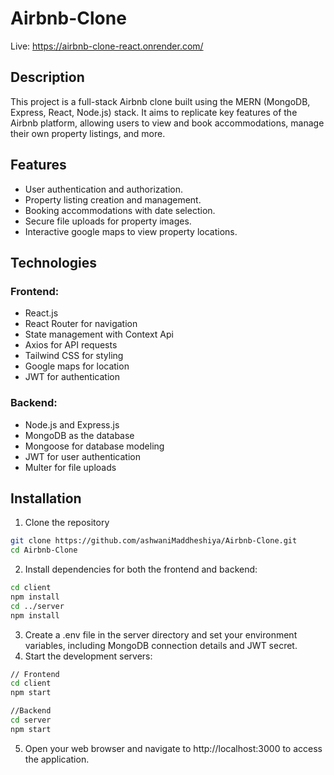 # Airbnb-Clone

Live: https://airbnb-clone-react.onrender.com/

## Description
This project is a full-stack Airbnb clone built using the MERN (MongoDB, Express, React, Node.js) stack. It aims to replicate key features of the Airbnb platform, allowing users to view and book accommodations, manage their own property listings, and more.

## Features
 - User authentication and authorization.
 - Property listing creation and management.
 - Booking accommodations with date selection.
 - Secure file uploads for property images.
 - Interactive google maps to view property locations.

## Technologies
### Frontend:

 - React.js
 - React Router for navigation
 - State management with Context Api
 - Axios for API requests
 - Tailwind CSS for styling
 - Google maps for location
 - JWT for authentication

### Backend:

 - Node.js and Express.js
 - MongoDB as the database
 - Mongoose for database modeling
 - JWT for user authentication
 - Multer for file uploads

## Installation
1) Clone the repository
  ```bash
  git clone https://github.com/ashwaniMaddheshiya/Airbnb-Clone.git
  cd Airbnb-Clone
  ```

2) Install dependencies for both the frontend and backend:
  ```bash
  cd client
  npm install
  cd ../server
  npm install
  ```

3) Create a .env file in the server directory and set your environment variables, including MongoDB connection details and JWT secret.
4) Start the development servers:
  ```bash
  // Frontend
  cd client
  npm start
  
  //Backend
  cd server
  npm start
  ```

5) Open your web browser and navigate to http://localhost:3000 to access the application.

